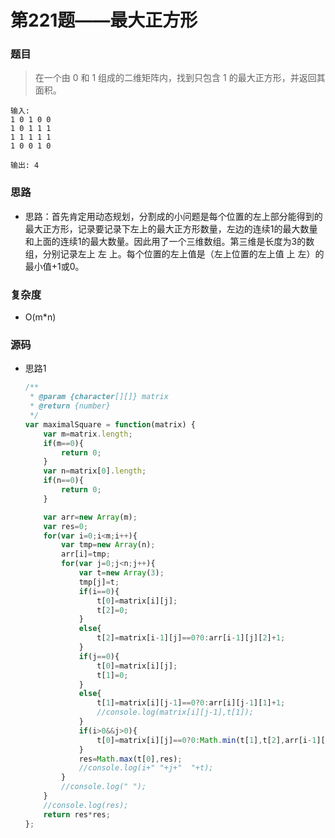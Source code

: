 # 第221题——最大正方形

### 题目

> 在一个由 0 和 1 组成的二维矩阵内，找到只包含 1 的最大正方形，并返回其面积。
>

```
输入: 
1 0 1 0 0
1 0 1 1 1
1 1 1 1 1
1 0 0 1 0

输出: 4
```

### 思路

* 思路：首先肯定用动态规划，分割成的小问题是每个位置的左上部分能得到的最大正方形，记录要记录下左上的最大正方形数量，左边的连续1的最大数量和上面的连续1的最大数量。因此用了一个三维数组。第三维是长度为3的数组，分别记录左上 左 上。每个位置的左上值是（左上位置的左上值 上 左）的最小值+1或0。

### 复杂度

- O(m*n)


### 源码

* 思路1

  ```js
  /**
   * @param {character[][]} matrix
   * @return {number}
   */
  var maximalSquare = function(matrix) {
      var m=matrix.length;
      if(m==0){
          return 0;
      }
      var n=matrix[0].length;
      if(n==0){
          return 0;
      }
  
      var arr=new Array(m);
      var res=0;
      for(var i=0;i<m;i++){
          var tmp=new Array(n);
          arr[i]=tmp;
          for(var j=0;j<n;j++){
              var t=new Array(3);
              tmp[j]=t;
              if(i==0){
                  t[0]=matrix[i][j];
                  t[2]=0;
              }
              else{
                  t[2]=matrix[i-1][j]==0?0:arr[i-1][j][2]+1;
              }
              if(j==0){
                  t[0]=matrix[i][j];
                  t[1]=0;
              }
              else{
                  t[1]=matrix[i][j-1]==0?0:arr[i][j-1][1]+1;
                  //console.log(matrix[i][j-1],t[1]);
              }
              if(i>0&&j>0){
                  t[0]=matrix[i][j]==0?0:Math.min(t[1],t[2],arr[i-1][j-1][0])+1;
              }            
              res=Math.max(t[0],res);
              //console.log(i+" "+j+"  "+t);
          }        
          //console.log(" ");
      }
      //console.log(res);
      return res*res;   
  };
  ```

